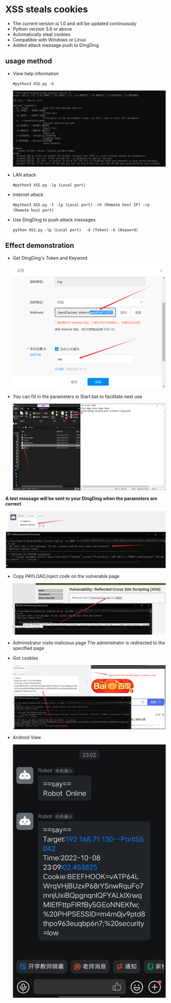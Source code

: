 # XSS steals cookies
* The current version is 1.0 and will be updated continuously
* Python version 3.6 or above
* Automatically steal cookies
* Compatible with Windows or Linux
* Added attack message push to DingDing
## usage method
  * View help information

      ```#python3 XSS.py -h```

    ![图片名称](https://github.com/MartinxMax/XSS_Cookie_Tool-V2.0_DingDing/blob/master/%C2%96%C2%96Demo_image/Command.png "Help")  

  * LAN attack

      ```#python3 XSS.py -lp (Local port)```

  * Internet attack

      ```#python3 XSS.py -t -lp (Local port) -rh (Remote host IP) -rp (Remote host port)```

  * Use DingDing to push attack messages

    ```python XSS.py -lp (Local port)  -d (Token) -k (Keyword)```
## Effect demonstration
  
* Get DingDing's Token and Keyword

    ![图片名称](https://github.com/MartinxMax/XSS_Cookie_Tool-V2.0_DingDing/blob/master/%C2%96%C2%96Demo_image/TOKEN.png "PAYLOAD")  

* You can fill in the parameters in Start.bat to facilitate next use
    
 
   ![图片名称](https://github.com/MartinxMax/XSS_Cookie_Tool-V2.0_DingDing/blob/master/%C2%96%C2%96Demo_image/InputTOKEN.png "PAYLOAD")  

__A test message will be sent to your DingDing when the parameters are correct__


   ![图片名称](https://github.com/MartinxMax/XSS_Cookie_Tool-V2.0_DingDing/blob/master/%C2%96%C2%96Demo_image/Test.png "Cookie")  


* Copy PAYLOAD,Inject code on the vulnerable page

    ![图片名称](https://github.com/MartinxMax/XSS_Cookie_Tool-V2.0_DingDing/blob/master/%C2%96%C2%96Demo_image/injectCode.png "Cookie")  


* Administrator visits malicious page
  The administrator is redirected to the specified page
* Got cookies

    ![图片名称](https://github.com/MartinxMax/XSS_Cookie_Tool-V2.0_DingDing/blob/master/%C2%96%C2%96Demo_image/success.png "Cookie") 
* Android View

    ![图片名称](https://github.com/MartinxMax/XSS_Cookie_Tool-V2.0_DingDing/blob/master/%C2%96%C2%96Demo_image/mobile.jpg "Cookie") 
